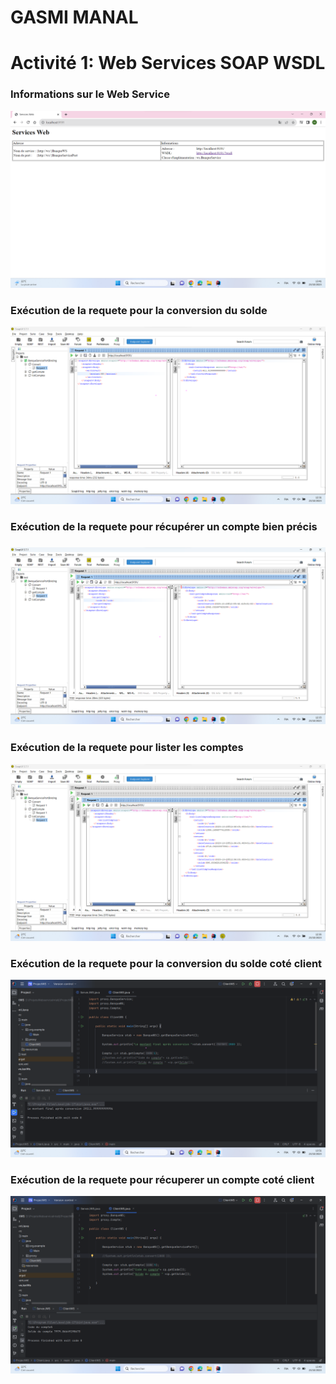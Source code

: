 <h1><span>GASMI MANAL </span> </h1>
<h1>Activité 1: Web Services SOAP WSDL </h1>

<h3>Informations sur le Web Service</h3>
<img src="captures/localhost.png">

<h3>Exécution de la requete pour la conversion du solde </h3>
<img src="captures/Convert.png">

<h3>Exécution de la requete pour récupérer un compte bien précis <h3>
<img src="captures/getCompte.png">
<h3>Exécution de la requete pour lister les comptes</h3>
<img src="captures/listComptes.png">
<h3>Exécution de la requete pour la conversion du solde coté client </h3>
<img src="captures/execution_convert_clientWS _proxy.png">
<h3>Exécution de la requete pour récuperer un compte coté client</h3>
<img src="captures/execution_getcompte_solde_proxy.png">